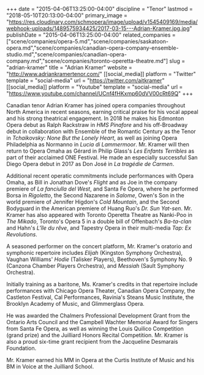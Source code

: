 +++
date = "2015-04-06T13:25:00-04:00"
discipline = "Tenor"
lastmod = "2018-05-10T20:13:00-04:00"
primary_image = "https://res.cloudinary.com/schmopera/image/upload/v1545409169/media/webhook-uploads/1489575934425/2017-03-15---Adrian-Kramer.jpg.jpg"
publishDate = "2015-04-06T13:25:00-04:00"
related_companies = ["scene/companies/opera-5.md","scene/companies/saskatoon-opera.md","scene/companies/canadian-opera-company-ensemble-studio.md","scene/companies/canadian-opera-company.md","scene/companies/toronto-operetta-theatre.md"]
slug = "adrian-kramer"
title = "Adrian Kramer"
website = "http://www.adriankramertenor.com/"
[[social_media]]
platform = "Twitter"
template = "social-media"
url = "https://twitter.com/aitkramer"
[[social_media]]
platform = "Youtube"
template = "social-media"
url = "https://www.youtube.com/channel/UCnf4fHKxmp60dVV00cRt69Q"
+++

Canadian tenor Adrian Kramer has joined opera companies throughout North America in recent seasons, earning critical praise for his vocal appeal and his strong theatrical engagement. In 2018 he makes his Edmonton Opera debut as Ralph Rackstraw in *HMS Pinafore* and his off-Broadway debut in collaboration with Ensemble of the Romantic Century as the Tenor in *Tchaikovsky: None But the Lonely Heart*, as well as joining Opera Philadelphia as Normanno in *Lucia di Lammermoor*.  Mr. Kramer will then return to Opera Omaha as Gérard in Philip Glass's *Les Enfants Terribles* as part of their acclaimed ONE Festival.  He made an especially successful San Diego Opera debut in 2017 as Don José in *La tragédie de Carmen*. 

Additional recent operatic commitments include performances with Opera Omaha, as Bill in Jonathan Dove's *Flight* and as Joe in the company premiere of *La fanciulla del West*, and Santa Fe Opera, where he performed Borsa in *Rigoletto*, the Second Nazarene in *Salome*, Owen's Son in the world premiere of Jennifer Higdon's *Cold Mountain*, and the Second Bodyguard in the American premiere of Huang Ruo's *Dr. Sun Yat-sen*. Mr. Kramer has also appeared with Toronto Operetta Theatre as Nanki-Poo in *The Mikado*, Toronto's Opera 5 in a double bill of Offenbach's *Ba-ta-clan* and Hahn's *L'île du rêve*, and Tapestry Opera in their multi-media *Tap: Ex Revolutions*.

A seasoned performer on the concert platform, Mr. Kramer's oratorio and symphonic repertoire includes *Elijah* (Kingston Symphony Orchestra), Vaughan Williams' *Hodie* (Talisker Players), Beethoven's Symphony No. 9 (Canzona Chamber Players Orchestra), and *Messiah* (Sault Symphony Orchestra). 

Initially training as a baritone, Ms. Kramer's credits in that repertoire include performances with Chicago Opera Theater, Canadian Opera Company, the Castleton Festival, Cal Performances,  Ravinia's Steans Music Institute, the Brooklyn Academy of Music, and Glimmerglass Opera. 

He was awarded the Chalmers Professional Development Grant from the Ontario Arts Council and the Campbell Wachter Memorial Award for Singers from Santa Fe Opera, as well as winning the Louis Quilico Competition (grand prize) and the Juilliard Honors Recital Competition. Mr. Kramer is also a proud six-time grant recipient from the Jacqueline Desmarais Foundation. 

Mr. Kramer earned his MM in Opera at the Curtis Institute of Music and his BM in Voice at the Juilliard School.
